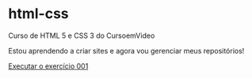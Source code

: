 # html-css
 Curso de HTML 5 e CSS 3 do CursoemVideo

 Estou aprendendo a criar sites e agora vou gerenciar meus repositórios!

<a href="https://lucas-sion.github.io/html-css/exercicios/ex001/index.html">Executar o exercício 001</a>